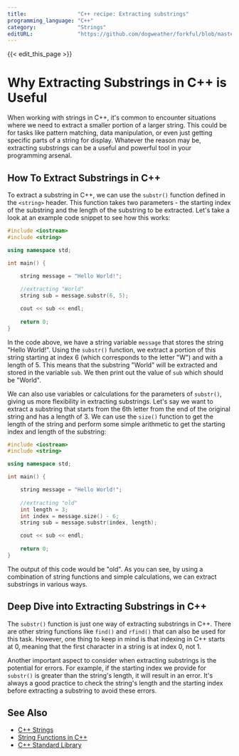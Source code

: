 ```yaml
---
title:                "C++ recipe: Extracting substrings"
programming_language: "C++"
category:             "Strings"
editURL:              "https://github.com/dogweather/forkful/blob/master/content/en/cpp/extracting-substrings.md"
---
```


{{< edit_this_page >}}

# Why Extracting Substrings in C++ is Useful

When working with strings in C++, it's common to encounter situations where we need to extract a smaller portion of a larger string. This could be for tasks like pattern matching, data manipulation, or even just getting specific parts of a string for display. Whatever the reason may be, extracting substrings can be a useful and powerful tool in your programming arsenal.

## How To Extract Substrings in C++

To extract a substring in C++, we can use the `substr()` function defined in the `<string>` header. This function takes two parameters - the starting index of the substring and the length of the substring to be extracted. Let's take a look at an example code snippet to see how this works:

```C++
#include <iostream>
#include <string>

using namespace std;

int main() {

    string message = "Hello World!";
    
    //extracting "World"
    string sub = message.substr(6, 5);

    cout << sub << endl;
    
    return 0;
}
```

In the code above, we have a string variable `message` that stores the string "Hello World!". Using the `substr()` function, we extract a portion of this string starting at index 6 (which corresponds to the letter "W") and with a length of 5. This means that the substring "World" will be extracted and stored in the variable `sub`. We then print out the value of `sub` which should be "World".

We can also use variables or calculations for the parameters of `substr()`, giving us more flexibility in extracting substrings. Let's say we want to extract a substring that starts from the 6th letter from the end of the original string and has a length of 3. We can use the `size()` function to get the length of the string and perform some simple arithmetic to get the starting index and length of the substring:

```C++
#include <iostream>
#include <string>

using namespace std;

int main() {

    string message = "Hello World!";
    
    //extracting "old"
    int length = 3;
    int index = message.size() - 6;
    string sub = message.substr(index, length);

    cout << sub << endl;
    
    return 0;
}
```

The output of this code would be "old". As you can see, by using a combination of string functions and simple calculations, we can extract substrings in various ways.

## Deep Dive into Extracting Substrings in C++

The `substr()` function is just one way of extracting substrings in C++. There are other string functions like `find()` and `rfind()` that can also be used for this task. However, one thing to keep in mind is that indexing in C++ starts at 0, meaning that the first character in a string is at index 0, not 1.

Another important aspect to consider when extracting substrings is the potential for errors. For example, if the starting index we provide for `substr()` is greater than the string's length, it will result in an error. It's always a good practice to check the string's length and the starting index before extracting a substring to avoid these errors.

## See Also
- [C++ Strings](https://www.w3schools.com/cpp/cpp_strings.asp)
- [String Functions in C++](https://www.programiz.com/cpp-programming/library-function/string)
- [C++ Standard Library](https://www.geeksforgeeks.org/the-c-standard-template-library-stl/)